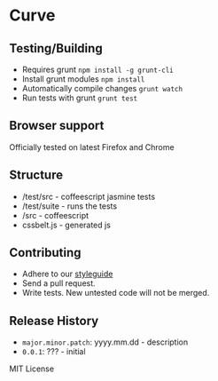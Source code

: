 # Curve

## Testing/Building

* Requires grunt `npm install -g grunt-cli`
* Install grunt modules `npm install`
* Automatically compile changes `grunt watch`
* Run tests with grunt `grunt test`

## Browser support

Officially tested on latest Firefox and Chrome


## Structure

* /test/src - coffeescript jasmine tests
* /test/suite - runs the tests
* /src - coffeescript
* cssbelt.js - generated js

## Contributing

* Adhere to our [styleguide][styleguide]
* Send a pull request.
* Write tests. New untested code will not be merged.

## Release History

* `major.minor.patch`: yyyy.mm.dd - description
* `0.0.1`: ??? - initial

MIT License

[jasmine]: http://pivotal.github.com/jasmine/
[install]: http://jashkenas.github.com/coffee-script/#installation
[skeleton]: http://buttersafe.com/2008/03/13/romance-on-the-floating-island/
[styleguide]: https://github.com/easelinc/coffeescript-style-guide

